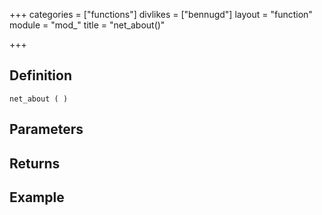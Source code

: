 +++
categories = ["functions"]
divlikes = ["bennugd"]
layout = "function"
module = "mod_"
title = "net_about()"

+++

## Definition

    net_about ( )

## Parameters

## Returns

## Example
